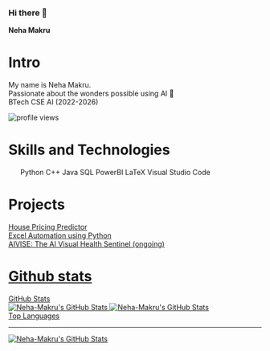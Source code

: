 ### Hi there 👋
**Neha Makru** 
# Intro 
My name is Neha Makru. <br>
Passionate about the wonders possible using AI 🤖 <br> 
BTech CSE AI (2022-2026) 

<img src="https://komarev.com/ghpvc/?username=Neha-Makru&label=Profile%20views&color=blue&style=flat" alt="profile views" />


# Skills and Technologies 
<ul>
  Python 
  C++
  Java
  SQL 
  PowerBI 
  LaTeX
  Visual Studio Code
</ul>

# Projects 
<a href="https://github.com/Neha-Makru/House_pricing_predictor"> House Pricing Predictor <br> 
Excel Automation using Python <a href="https://github.com/Neha-Makru/DataViz-Hub"> <br> 
AIVISE: The AI Visual Health Sentinel (ongoing) <a href="https://github.com/Neha-Makru/AIVISE">

# Github stats 
GitHub Stats <br>
<img src="https://github-readme-stats.vercel.app/api?username=Neha-Makru&theme=dark&show_icons=true&hide_border=true&count_private=true" alt="Neha-Makru's GitHub Stats" /> 
<img src="https://streak-stats.demolab.com?user=Neha-Makru&theme=dark&hide_border=true" alt="Neha-Makru's GitHub Stats" /> <br> 
Top Languages <hr>
<img src="https://github-readme-stats.vercel.app/api/top-langs/?username=Neha-Makru&theme=dark&show_icons=true&hide_border=true&layout=compact" alt="Neha-Makru's GitHub Stats" /> 

#
